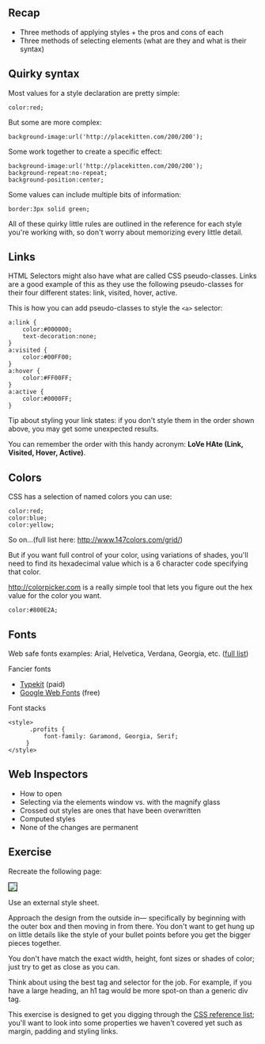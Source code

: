 <!-- https://docs.google.com/a/susanbuck.net/document/d/1xx1_8sEHrPHr20pDHWa8XdS9yzLvKDp5ZaL-UusB7jk/edit -->

## Recap
* Three methods of applying styles + the pros and cons of each
* Three methods of selecting elements (what are they and what is their syntax)




## Quirky syntax
Most values for a style declaration are pretty simple:

	color:red;

But some are more complex:

	background-image:url('http://placekitten.com/200/200');

Some work together to create a specific effect:

	background-image:url('http://placekitten.com/200/200');
	background-repeat:no-repeat;
	background-position:center;

Some values can include multiple bits of information:

	border:3px solid green;

All of these quirky little rules are outlined in the reference for each style you're working with, so don't worry about memorizing every little detail.




## Links
HTML Selectors might also have what are called CSS pseudo-classes. Links are a good example of this as they use the following pseudo-classes for their four different states: link, visited, hover, active.

This is how you can add pseudo-classes to style the `<a>` selector:

	a:link {
		color:#000000;
	 	text-decoration:none;
	}    
	a:visited {
		color:#00FF00;
	}
	a:hover {
		color:#FF00FF;
	}
	a:active {
		color:#0000FF;
	}

Tip about styling your link states: if you don't style them in the order shown above, you may get some unexpected results.

You can remember the order with this handy acronym: **LoVe HAte (Link, Visited, Hover, Active)**.




## Colors
CSS has a selection of named colors you can use:

	color:red;
	color:blue;
	color:yellow;
	
So on...(full list here: <http://www.147colors.com/grid/>)

But if you want full control of your color, using variations of shades, you'll need to find its hexadecimal value which is a 6 character code specifying that color.

<http://colorpicker.com> is a really simple tool that lets you figure out the hex value for the color you want.

	color:#800E2A;
	
	
	
	
## Fonts
Web safe fonts examples: Arial, Helvetica, Verdana, Georgia, etc. ([full list](http://www.ampsoft.net/webdesign-l/WindowsMacFonts.html))

Fancier fonts

* [Typekit](http://typekit.com) (paid) 
* [Google Web Fonts](http://www.google.com/fonts) (free) 

Font stacks

	<style>
		  .profits {
			  font-family: Garamond, Georgia, Serif;
		 }
	</style>





## Web Inspectors
* How to open
* Selecting via the elements window vs. with the magnify glass
* Crossed out styles are ones that have been overwritten
* Computed styles
* None of the changes are permanent





## Exercise
Recreate the following page:

<img src='http://making-the-internet.s3.amazonaws.com/css-basics-exercise.png' style='border:1px solid black'>

Use an external style sheet.

Approach the design from the outside in&mdash; specifically by beginning with the outer box and then moving in from there. You don't want to get hung up on little details like the style of your bullet points before you get the bigger pieces together.

You don't have match the exact width, height, font sizes or shades of color; just try to get as close as you can.

Think about using the best tag and selector for the job. For example, if you have a large heading, an  h1 tag would be more spot-on than a generic div tag.

This exercise is designed to get you digging through the [CSS reference list](https://developer.mozilla.org/en-US/docs/Web/CSS/Reference); you'll want to look into some properties we haven't covered yet such as margin, padding and styling links.

